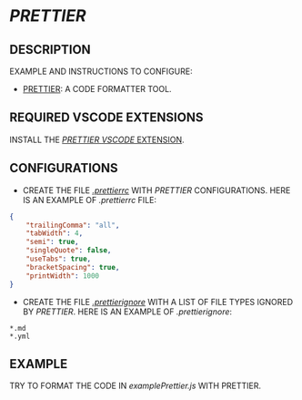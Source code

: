 # _PRETTIER_

## DESCRIPTION

EXAMPLE AND INSTRUCTIONS TO CONFIGURE:

* [PRETTIER](https://prettier.io): A CODE FORMATTER TOOL.

## REQUIRED VSCODE EXTENSIONS

INSTALL THE [_PRETTIER_ _VSCODE_ EXTENSION](https://marketplace.visualstudio.com/items?itemName=esbenp.prettier-vscode).

## CONFIGURATIONS

* CREATE THE FILE [_.prettierrc_](/.prettierrc) WITH _PRETTIER_ CONFIGURATIONS. HERE IS AN EXAMPLE OF _.prettierrc_ FILE:

```json
{
    "trailingComma": "all",
    "tabWidth": 4,
    "semi": true,
    "singleQuote": false,
    "useTabs": true,
    "bracketSpacing": true,
    "printWidth": 1000
}
```

* CREATE THE FILE [_.prettierignore_](/.prettierignore) WITH A LIST OF FILE TYPES IGNORED BY _PRETTIER_. HERE IS AN EXAMPLE OF _.prettierignore_:

```text
*.md
*.yml
```

## EXAMPLE

TRY TO FORMAT THE CODE IN _examplePrettier.js_ WITH PRETTIER.
